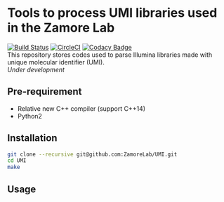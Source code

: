 # Tools to process UMI libraries used in the Zamore Lab 
[![Build Status](https://travis-ci.org/ZamoreLab/UMI.svg?branch=master)](https://travis-ci.org/ZamoreLab/UMI)
[![CircleCI](https://circleci.com/gh/ZamoreLab/UMI/tree/master.svg?style=svg)](https://circleci.com/gh/ZamoreLab/UMI/tree/master)
[![Codacy Badge](https://api.codacy.com/project/badge/Grade/a8d1d04811d14b75a1af5b93b76ec91c)](https://www.codacy.com/app/bowhan/UMI?utm_source=github.com&amp;utm_medium=referral&amp;utm_content=ZamoreLab/UMI&amp;utm_campaign=Badge_Grade)
<br>
This repository stores codes used to parse Illumina libraries made with unique molecular identifier (UMI).<br> 
*Under development*

## Pre-requirement
- Relative new C++ compiler (support C++14)
- Python2

## Installation

```bash
git clone --recursive git@github.com:ZamoreLab/UMI.git
cd UMI
make
```

## Usage



